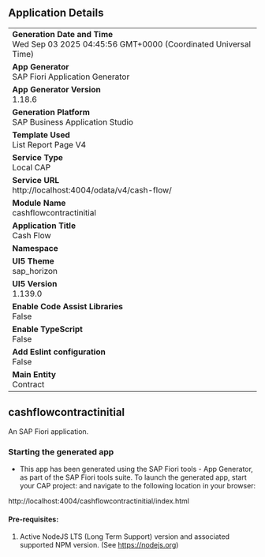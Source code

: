 ## Application Details
|               |
| ------------- |
|**Generation Date and Time**<br>Wed Sep 03 2025 04:45:56 GMT+0000 (Coordinated Universal Time)|
|**App Generator**<br>SAP Fiori Application Generator|
|**App Generator Version**<br>1.18.6|
|**Generation Platform**<br>SAP Business Application Studio|
|**Template Used**<br>List Report Page V4|
|**Service Type**<br>Local CAP|
|**Service URL**<br>http://localhost:4004/odata/v4/cash-flow/|
|**Module Name**<br>cashflowcontractinitial|
|**Application Title**<br>Cash Flow|
|**Namespace**<br>|
|**UI5 Theme**<br>sap_horizon|
|**UI5 Version**<br>1.139.0|
|**Enable Code Assist Libraries**<br>False|
|**Enable TypeScript**<br>False|
|**Add Eslint configuration**<br>False|
|**Main Entity**<br>Contract|

## cashflowcontractinitial

An SAP Fiori application.

### Starting the generated app

-   This app has been generated using the SAP Fiori tools - App Generator, as part of the SAP Fiori tools suite.  To launch the generated app, start your CAP project:  and navigate to the following location in your browser:

http://localhost:4004/cashflowcontractinitial/index.html

#### Pre-requisites:

1. Active NodeJS LTS (Long Term Support) version and associated supported NPM version.  (See https://nodejs.org)


